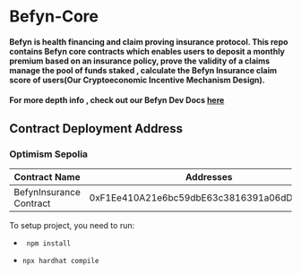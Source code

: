 # Befyn-Core

#### Befyn is health financing and claim  proving insurance protocol. This repo contains Befyn core contracts which enables users to deposit a monthly premium based on an insurance policy, prove the validity of a claims manage the pool of funds staked , calculate the Befyn Insurance claim score of users(Our Cryptoeconomic Incentive Mechanism Design).  
#### For more  depth info , check out our Befyn Dev Docs  [here](https://github.com/likemdzokoto/Befyn-Docs)
## Contract  Deployment Address

### Optimism Sepolia 

| Contract Name            | Addresses                                  |
| ------------------------ | ------------------------------------------ |
| BefynInsurance Contract  |0xF1Ee410A21e6bc59dbE63c3816391a06dDCCd047  |




To setup project, you need to  run:

- ` npm install`

-  `npx hardhat compile` 
